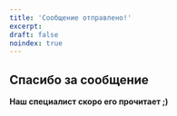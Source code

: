 ```yaml
---
title: 'Сообщение отправлено!'
excerpt:
draft: false
noindex: true
---
```


## Спасибо за сообщение

**Наш специалист скоро его прочитает ;)**

